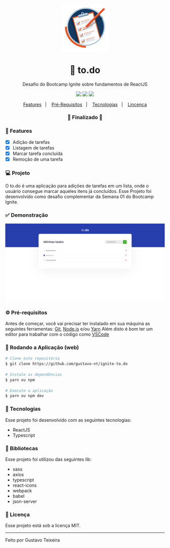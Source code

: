 <h4 align="center">
  <img src="https://github.com/gustavo-nt/ignite-to.do/blob/master/public/assets/icon-list.png" alt="logo" height="150"/>
</h4>

<h1 align="center">
    🚀 to.do
</h1>
<p align="center">Desafio do Bootcamp Ignite sobre fundamentos de ReactJS</p>

<p align="center">
  <img src="https://img.shields.io/static/v1?label=react&message=16.13.1&color=61DAFB&logo=react" />
  <img src="https://img.shields.io/badge/last%20commit-november-important" />
  <img src="https://img.shields.io/badge/license-MIT-success"/>
</p>

<p align="center">
  <a href="#-features">Features</a>&nbsp;&nbsp;&nbsp;|&nbsp;&nbsp;&nbsp;
  <a href="#-pré-requisitos">Pré-Requisitos</a>&nbsp;&nbsp;&nbsp;|&nbsp;&nbsp;&nbsp;
  <a href="#-tecnologias">Tecnologias</a>&nbsp;&nbsp;&nbsp;|&nbsp;&nbsp;&nbsp;
  <a href="#-licença">Lincença</a>
</p>

<h3 align="center"> 
🚧  Finalizado  🚧
</h3>

### 📎 Features 

- [x] Adição de tarefas
- [x] Listagem de tarefas
- [x] Marcar tarefa concluída
- [x] Remoção de uma tarefa

### 💻 Projeto
O to.do é uma aplicação para adições de tarefas em um lista, onde o usuário consegue marcar aqueles itens já concluídos. Esse Projeto foi desenvolvido como desafio complementar da Semana 01 do Bootcamp Ignite.

### ✅ Demonstração
<img src="https://github.com/gustavo-nt/ignite-to.do/blob/master/public/assets/home.png" />

### ⚙ Pré-requisitos

Antes de começar, você vai precisar ter instalado em sua máquina as seguintes ferramentas:
[Git](https://git-scm.com), [Node.js](https://nodejs.org/en/) e/ou [Yarn](https://https://yarnpkg.com/) 
Além disto é bom ter um editor para trabalhar com o código como [VSCode](https://code.visualstudio.com/)

### 📗 Rodando a Aplicação (web)

```bash
# Clone este repositório
$ git clone https://github.com/gustavo-nt/ignite-to.do

# Instale as dependências
$ yarn ou npm

# Execute a aplicação
$ yarn ou npm dev
```

### 🚀 Tecnologias

Esse projeto foi desenvolvido com as seguintes tecnologias:

- ReactJS
- Typescript

### 📕 Bibliotecas

Esse projeto foi utilizou das seguintes lib:

- sass
- axios
- typescript
- react-icons
- webpack
- babel
- json-server

### 📝 Licença

Esse projeto está sob a licença MIT.

<hr/>

Feito por Gustavo Teixeira
